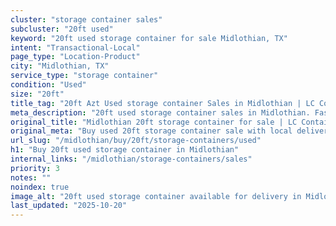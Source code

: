 ```yaml
---
cluster: "storage container sales"
subcluster: "20ft used"
keyword: "20ft used storage container for sale Midlothian, TX"
intent: "Transactional-Local"
page_type: "Location-Product"
city: "Midlothian, TX"
service_type: "storage container"
condition: "Used"
size: "20ft"
title_tag: "20ft Azt Used storage container Sales in Midlothian | LC Container"
meta_description: "20ft used storage container sales in Midlothian. Fast delivery, competitive pricing. Serving storage containers area. Quote ID: KUM. Call (214) 524-4168 for your free quote today."
original_title: "Midlothian 20ft storage container for sale | LC Container"
original_meta: "Buy used 20ft storage container sale with local delivery in Midlothian, TX. LC Container — local Since 2003. Request a fast quote today."
url_slug: "/midlothian/buy/20ft/storage-containers/used"
h1: "Buy 20ft used storage container in Midlothian"
internal_links: "/midlothian/storage-containers/sales"
priority: 3
notes: ""
noindex: true
image_alt: "20ft used storage container available for delivery in Midlothian"
last_updated: "2025-10-20"
---
```


<!-- TODO: Add unique city/inventory copy, images, and internal links here. -->
